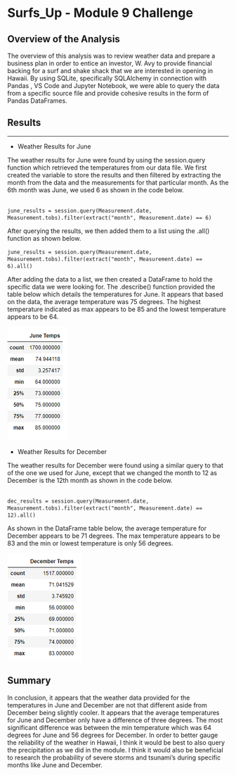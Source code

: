 # Surfs_Up - Module 9 Challenge

## Overview of the Analysis

The overview of this analysis was to review weather data and prepare a business plan in order to entice an investor, W. Avy to provide financial backing for a surf and shake shack that we are interested in opening in Hawaii.  By using SQLite, specifically SQLAlchemy in connection with Pandas , VS Code and Jupyter Notebook, we were able to query the data from a specific source file and provide cohesive results in the form of Pandas DataFrames.


## Results

*** 

* Weather Results for June


The weather results for June were found by using the session.query function which retrieved the temperatures from our data file.  We first created the variable to store the results and then filtered by extracting the month from the data and the measurements for that particular month.  As the 6th month was June, we used 6 as shown in the code below. 

```

june_results = session.query(Measurement.date, Measurement.tobs).filter(extract("month", Measurement.date) == 6)

```
After querying the results, we then added them to a list using the .all() function as shown below.  
```
june_results = session.query(Measurement.date, Measurement.tobs).filter(extract("month", Measurement.date) == 6).all()

```
After adding the data to a list, we then created a DataFrame to hold the specific data we were looking for.  The .describe() function provided the table below which details the temperatures for June.  It appears that based on the data, the average temperature was 75 degrees.  The highest temperature indicated as max appears to be 85 and the lowest temperature appears to be 64.  

![June_Temps.png](June_Temps.png)


* Weather Results for December 

The weather results for December were found using a similar query to that of the one we used for June, except that we changed the month to 12 as December is the 12th month as shown in the code below.   

```

dec_results = session.query(Measurement.date, Measurement.tobs).filter(extract("month", Measurement.date) == 12).all()

```
As shown in the DataFrame table below, the average temperature for December appears to be 71 degrees.  The max temperature appears to be 83 and the min or lowest temperature is only 56 degrees.  

![December_Temps.png](December_Temps.png)


## Summary

In conclusion, it appears that the weather data provided for the temperatures in June and December are not that different aside from December being slightly cooler.  It appears that the average temperatures for June and December only have a difference of three degrees.  The most significant difference was between the min temperature which was 64 degrees for June and 56 degrees for December.  In order to better gauge the reliability of the weather in Hawaii, I think it would be best to also query the precipitation as we did in the module.  I think it would also be beneficial to research the probability of severe storms and tsunami’s during specific months like June and December. 
